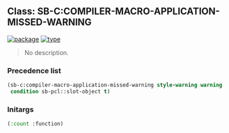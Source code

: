 ## Class: SB-C:COMPILER-MACRO-APPLICATION-MISSED-WARNING
[![package](https://img.shields.io/badge/Package-SB--C-5f9ea0.svg?style=social&colorA=999999)](../) [![type](https://img.shields.io/badge/Type-Class-5f9ea0.svg?style=social&colorA=999999)](../#class) 

> No description.

### Precedence list
```cl
(sb-c:compiler-macro-application-missed-warning style-warning warning
 condition sb-pcl::slot-object t)
```
### Initargs
```cl
(:count :function)
```
